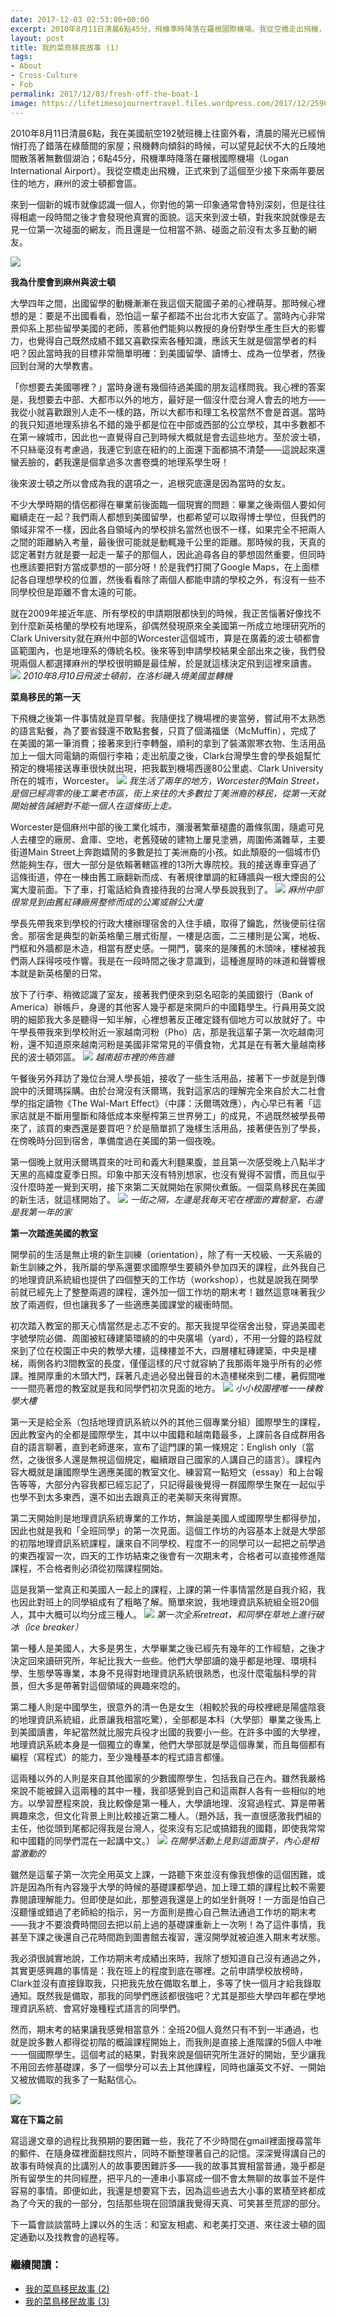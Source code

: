 ```yaml
---
date: 2017-12-03 02:53:00+00:00
excerpt: 2010年8月11日清晨6點45分，飛機準時降落在羅根國際機場。我從空橋走出飛機，正式來到了這個至少接下來兩年要居住的地方，麻州的波士頓都會區。來到一個新的城市就像認識一個人，你對他的第一印象通常會特別深刻，但是往往得相處一段時間之後才會發現他真實的面貌。這天來到波士頓，對我來說就像是去見一位第一次碰面的網友，而且還是一位相當不熟、碰面之前沒有太多互動的網友。
layout: post
title: 我的菜鳥移民故事 (1)
tags:
- About
- Cross-Culture
- Fob
permalink: 2017/12/03/fresh-off-the-boat-1
image: https://lifetimesojournertravel.files.wordpress.com/2017/12/25907-20170424_172241.jpg
---
```


2010年8月11日清晨6點，我在美國航空192號班機上往窗外看，清晨的陽光已經悄悄打亮了錯落在綠蔭間的家屋；飛機轉向傾斜的時候，可以望見起伏不大的丘陵地間散落著無數個湖泊；6點45分，飛機準時降落在羅根國際機場（Logan International Airport）。我從空橋走出飛機，正式來到了這個至少接下來兩年要居住的地方，麻州的波士頓都會區。

來到一個新的城市就像認識一個人，你對他的第一印象通常會特別深刻，但是往往得相處一段時間之後才會發現他真實的面貌。這天來到波士頓，對我來說就像是去見一位第一次碰面的網友，而且還是一位相當不熟、碰面之前沒有太多互動的網友。


[![](https://lifetimesojournertravel.files.wordpress.com/2017/12/25907-20170424_172241.jpg)](https://lifetimesojournertravel.files.wordpress.com/2017/12/25907-20170424_172241.jpg)


**我為什麼會到麻州與波士頓**

大學四年之間，出國留學的動機漸漸在我這個天龍國子弟的心裡萌芽。那時候心裡想的是：要是不出國看看，恐怕這一輩子都踏不出台北市大安區了。當時內心非常景仰系上那些留學美國的老師，羨慕他們能夠以教授的身份對學生產生巨大的影響力，也覺得自己既然成績不錯又喜歡探索各種知識，應該天生就是個當學者的料吧？因此當時我的目標非常簡單明確：到美國留學、讀博士、成為一位學者，然後回到台灣的大學教書。

「你想要去美國哪裡？」當時身邊有幾個待過美國的朋友這樣問我。我心裡的答案是，我想要去中部、大都市以外的地方，最好是一個沒什麼台灣人會去的地方——我從小就喜歡跟別人走不一樣的路，所以大都市和理工名校當然不會是首選。當時的我只知道地理系排名不錯的幾乎都是位在中部或西部的公立學校，其中多數都不在第一線城市，因此也一直覺得自己到時候大概就是會去這些地方。至於波士頓，不只絲毫沒有考慮過，我連它到底在紐約的上面還下面都搞不清楚——這說起來還蠻丟臉的，虧我還是個拿過多次書卷獎的地理系學生呀！

後來波士頓之所以會成為我的選項之一，追根究底還是因為當時的女友。

不少大學時期的情侶都得在畢業前後面臨一個現實的問題：畢業之後兩個人要如何繼續走在一起？我們兩人都想到美國留學，也都希望可以取得博士學位，但我們的領域非常不一樣，因此各自領域內的學校排名當然也很不一樣，如果完全不把兩人之間的距離納入考量，最後很可能就是動輒幾千公里的距離。那時候的我，天真的認定著對方就是要一起走一輩子的那個人，因此追尋各自的夢想固然重要，但同時也應該要把對方當成夢想的一部分呀！於是我們打開了Google Maps，在上面標記各自理想學校的位置，然後看看除了兩個人都能申請的學校之外，有沒有一些不同學校但是距離不會太遠的可能。

就在2009年接近年底、所有學校的申請期限都快到的時候，我正苦惱著好像找不到什麼新英格蘭的學校有地理系，卻偶然發現原來全美國第一所成立地理研究所的Clark University就在麻州中部的Worcester這個城市，算是在廣義的波士頓都會區範圍內，也是地理系的傳統名校。後來等到申請學校結果全部出來之後，我們發現兩個人都選擇麻州的學校很明顯是最佳解，於是就這樣決定飛到這裡來讀書。
![](https://lifetimesojournertravel.files.wordpress.com/2017/12/df932-cimg0012.jpg)
*2010年8月10日飛波士頓前，在洛杉磯入境美國並轉機*

**菜鳥移民的第一天**

下飛機之後第一件事情就是買早餐。我隨便找了機場裡的麥當勞，嘗試用不太熟悉的語言點餐，為了要省錢還不敢點套餐，只買了個滿福堡（McMuffin），完成了在美國的第一筆消費；接著來到行李轉盤，順利的拿到了裝滿禦寒衣物、生活用品加上一個大同電鍋的兩個行李箱；走出航廈之後，Clark台灣學生會的學長姐幫忙預定的機場接送專車很快就出現，把我載到機場西邊80公里處、Clark University所在的城市，Worcester。
![](https://lifetimesojournertravel.files.wordpress.com/2017/12/fdbc3-backtoworcestermy2010-2012-17.jpg)
*我生活了兩年的地方，Worcester的Main Street，是個已經凋零的後工業老市區，街上來往的大多數拉丁美洲裔的移民，從第一天就開始被告誡絕對不能一個人在這條街上走。*

Worcester是個麻州中部的後工業化城市，瀰漫著繁華褪盡的蕭條氛圍，隨處可見人去樓空的廠房、倉庫、空地，老舊殘破的建物上屢見塗鴉，周圍佈滿雜草，主要街道Main Street上奔跑嬉鬧的多數是拉丁美洲裔的小孩。如此頹廢的一個城市仍然能夠生存，很大一部分是依賴著轄區裡的13所大專院校。我的接送專車穿過了這條街道，停在一棟由舊工廠翻新而成、有著規律單調的紅磚牆與一根大煙囪的公寓大廈前面。下了車，打電話給負責接待我的台灣人學長說我到了。
![](https://lifetimesojournertravel.files.wordpress.com/2017/12/a5596-cimg0028.jpg)
*麻州中部很常見到由舊紅磚廠房整修而成的公寓或辦公大廈*

學長先帶我來到學校的行政大樓辦理宿舍的入住手續，取得了鑰匙，然後便前往宿舍。那宿舍是典型的新英格蘭三層式街屋，一樓是店面，二三樓則是公寓，地板、門框和外牆都是木造，相當有歷史感。一開門，襲來的是陳舊的木頭味，樓梯被我們兩人踩得吱吱作響。我是在一段時間之後才意識到，這種進屋時的味道和聲響根本就是新英格蘭的日常。

放下了行李、稍微認識了室友，接著我們便來到惡名昭彰的美國銀行（Bank of America）辦帳戶，身邊的其他客人幾乎都是來開戶的中國籍學生。行員用英文說明的細節我大多是聽得一知半解，心裡想著反正確定錢有個地方可以放就好了。中午學長帶我來到學校附近一家越南河粉（Pho）店，那是我這輩子第一次吃越南河粉，還不知道原來越南河粉是美國非常常見的平價食物，尤其是在有著大量越南移民的波士頓郊區。
![](https://lifetimesojournertravel.files.wordpress.com/2017/12/6afe3-backtoworcestermy2010-2012-19.jpg)
*越南超市裡的佈告牆*

午餐後另外拜訪了幾位台灣人學長姐，接收了一些生活用品，接著下一步就是到傳說中的沃爾瑪採購。由於台灣沒有沃爾瑪，我對這家店的理解完全來自於大二社會學的指定讀物《The Wal-Mart Effect》（中譯：沃爾瑪效應），內心早已有著「這家店就是不斷用壟斷和降低成本來壓榨第三世界勞工」的成見，不過既然被學長帶來了，該買的東西還是要買吧？於是簡單抓了幾樣生活用品，接著便告別了學長，在傍晚時分回到宿舍，準備度過在美國的第一個夜晚。

第一個晚上就用沃爾瑪買來的吐司和義大利麵果腹，並且第一次感受晚上八點半才天黑的高緯度夏季日照。印象中那天沒有特別想家，也沒有覺得不習慣，而且似乎沒什麼時差一覺到天明，接下來第二天就開始在家開伙煮飯。一個菜鳥移民在美國的新生活，就這樣開始了。
![](https://lifetimesojournertravel.files.wordpress.com/2017/12/08fcd-backtoworcestermy2010-2012-26.jpg)
*一街之隔，左邊是我每天宅在裡面的實驗室，右邊是我第一年的家*

**第一次踏進美國的教室**

開學前的生活是無止境的新生訓練（orientation），除了有一天校級、一天系級的新生訓練之外，我所屬的學系還要求國際學生要額外參加四天的課程，此外我自己的地理資訊系統組也提供了四個整天的工作坊（workshop），也就是說我在開學前就已經先上了整整兩週的課程，還外加一個工作坊的期末考！雖然這意味著我少放了兩週假，但也讓我多了一些適應美國課堂的緩衝時間。

初次踏入教室的那天心情當然是忐忑不安的。那天我提早從宿舍出發，穿過美國老字號學院必備、周圍被紅磚建築環繞的的中央廣場（yard），不用一分鐘的路程就來到了位在校園正中央的教學大樓，這棟樓並不大，四層樓紅磚建築，中央是樓梯，兩側各約3間教室的長度，僅僅這樣的尺寸就容納了我那兩年幾乎所有的必修課。推開厚重的木頭大門，踩著凡走過必發出聲音的木造樓梯來到二樓，暑假間唯一一間亮著燈的教室就是我和同學們初次見面的地方。
![](https://lifetimesojournertravel.files.wordpress.com/2017/12/227c4-cimg0021.jpg)
*小小校園裡唯一一棟教學大樓*

第一天是給全系（包括地理資訊系統以外的其他三個專業分組）國際學生的課程，因此教室內的全都是國際學生，其中以中國籍和越南籍最多，上課前各自成群用各自的語言聊著，直到老師進來，宣布了這門課的第一條規定：English only（當然，之後很多人還是無視這個規定，繼續跟自己國家的人講自己的語言）。課程內容大概就是讓國際學生適應美國的教室文化、練習寫一點短文（essay）和上台報告等等，大部分內容我都已經忘記了，只記得最後覺得一群國際學生聚在一起似乎也學不到太多東西，還不如出去跟真正的老美聊天來得實際。

第二天開始則是地理資訊系統專業的工作坊，無論是美國人或國際學生都得參加，因此也就是我和「全班同學」的第一次見面。這個工作坊的內容基本上就是大學部的初階地理資訊系統課程，讓來自不同學校、程度不一的同學可以一起把之前學過的東西複習一次，四天的工作坊結束之後會有一次期末考，合格者可以直接修進階課程，不合格者則必須從初階課程開始。

這是我第一堂真正和美國人一起上的課程，上課的第一件事情當然是自我介紹，我也因此對班上的同學組成有了粗略了解。簡單來說，我地理資訊系統組全班20個人，其中大概可以均分成三種人。
![](https://lifetimesojournertravel.files.wordpress.com/2017/12/0dcf4-mobile25281232529.jpg)
*第一次全系retreat，和同學在草地上進行破冰（ice breaker）*

第一種人是美國人，大多是男生，大學畢業之後已經先有幾年的工作經驗，之後才決定回來讀研究所，年紀比我大一些些。他們大學部讀的幾乎都是地理、環境科學、生態學等專業，本身不見得對地理資訊系統很熟悉，也沒什麼電腦科學的背景，但大多是帶著對這個領域的興趣來唸的。

第二種人則是中國學生，很意外的清一色是女生（相較於我的母校裡總是陽盛陰衰的地理資訊系統組，此景讓我相當吃驚），全部都是本科（大學部）畢業之後馬上到美國讀書，年紀當然就比服完兵役才出國的我要小一些。在許多中國的大學裡，地理資訊系統本身是一個獨立的專業，他們大學部就是學這個專業，而且每個都有編程（寫程式）的能力，至少幾種基本的程式語言都懂。

這兩種以外的人則是來自其他國家的少數國際學生，包括我自己在內。雖然我嚴格來說不能被歸入這兩種的其中一種，我卻感覺到自己和這兩群人各有一些相似的地方。以學習歷程來說，我比較像是第一種人，大學讀地理、沒寫過程式、算是帶著興趣來念，但文化背景上則比較接近第二種人。（題外話，我一直很感激我們組的主任，他從頭到尾都記得我是台灣人，從來沒有忘記或搞錯我的國籍，即使我常常和中國籍的同學們混在一起講中文。）
![](https://lifetimesojournertravel.files.wordpress.com/2017/12/1cb02-mobile25281012529.jpg)
*在開學活動上見到這面旗子，內心是相當激動的*

雖然是這輩子第一次完全用英文上課，一路聽下來並沒有像我想像的這個困難，或許是因為所有內容幾乎大學的時候的基礎課都學過，加上理工類的課程比較不需要靠閱讀理解能力。但即使是如此，那整週我還是上的如坐針氈呀！一方面是怕自己沒聽懂或錯過了老師給的指示，另一方面則是擔心自己無法通過工作坊的期末考——我才不要浪費時間回去把以前上過的基礎課重新上一次咧！為了這件事情，我甚至下課之後還自己花時間跑到圖書館去複習，還沒開學就被迫進入期末考狀態。

我必須很誠實地說，工作坊期末考成績出來時，我除了想知道自己沒有通過之外，其實更感興趣的事情是：我在班上的程度到底在哪裡。之前申請學校放榜時，Clark並沒有直接錄取我，只把我先放在備取名單上，多等了快一個月才給我錄取通知。既然我是備取，那我的同學們應該都很強吧？尤其是那些大學四年都在學地理資訊系統、會寫好幾種程式語言的同學們。

然而，期末考的結果讓我感覺相當意外：全班20個人竟然只有不到一半通過，也就是說多數人都得從初階的概論課程開始上，而我則是直接上進階課的5個人中唯一一個國際學生。這個考試的結果，對我來說是個研究所生涯好的開始，至少讓我不用回去修基礎課，多了一個學分可以去上其他課程，同時也讓英文不好、一開始又被放備取的我多了一點點信心。


[![](https://lifetimesojournertravel.files.wordpress.com/2017/12/60e60-mobile25280842529.jpg)](https://lifetimesojournertravel.files.wordpress.com/2017/12/60e60-mobile25280842529.jpg)


**寫在下篇之前**

寫這邊文章的過程比我預期的要困難一些，我花了不少時間在gmail裡面搜尋當年的郵件、在隨身碟裡面翻找照片，同時不斷整理著自己的記憶。深深覺得講自己的故事有時候真的比講別人的故事要困難許多——我的故事其實相當普通，幾乎都是所有留學生的共同經歷，把平凡的一連串小事寫成一個不會太無聊的故事並不是件容易的事情。即便如此，我還是想要寫下去，因為這些過去大小事的累積至終都成為了今天的我的一部分，包括那些現在回頭讓我覺得天真、可笑甚至荒謬的部分。

下一篇會談談當時上課以外的生活：和室友相處、和老美打交道、來往波士頓的固定通勤以及找教會的過程等。

### 繼續閱讀：

* [我的菜鳥移民故事 (2)](../../../2017/12/11/fresh-off-the-boat-2)
* [我的菜鳥移民故事 (3)](../../../2017/12/23/fresh-off-the-boat-3)
